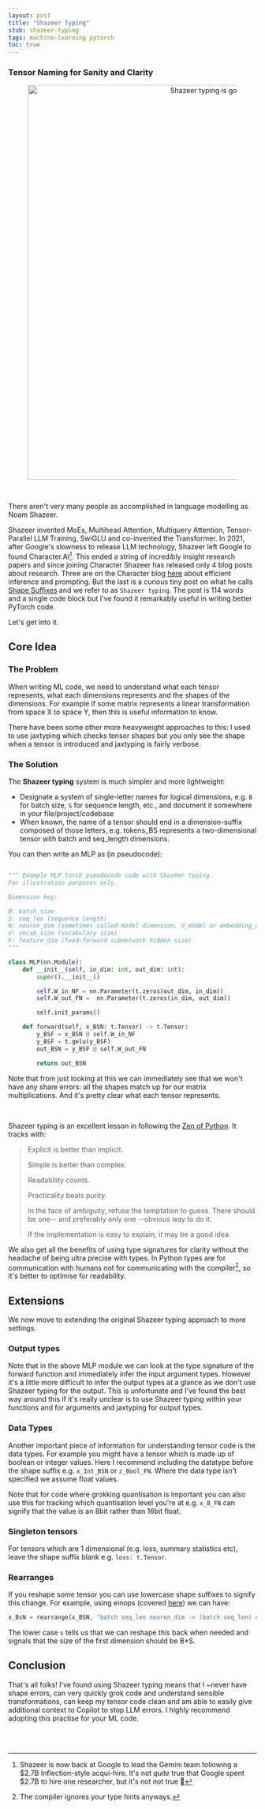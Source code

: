 ```yaml
---
layout: post
title: "Shazeer Typing"
stub: shazeer-typing
tags: machine-learning pytorch
toc: true
---
```


### Tensor Naming for Sanity and Clarity

<div align="center">
  <figure>
    <img src="/blog/images/shazeer-typing/karpathy_tweet.png" width="800" alt="Shazeer typing is good for your skin">
    </figure>
</div>

<br>

There aren't very many people as accomplished in language modelling as Noam Shazeer.

Shazeer invented MoEs, Multihead Attention, Multiquery Attention,
Tensor-Parallel LLM Training, SwiGLU and co-invented the Transformer.
In 2021, after Google's slowness to release LLM technology,
Shazeer left Google to found Character.AI[^google].
This ended a string of incredibly insight research papers and since joining Character Shazeer has released only 4 blog posts about research.
Three are on the Character blog [here](https://research.character.ai/) about efficient inference and prompting.
But the last is a curious tiny post on what he calls [Shape Suffixes](https://medium.com/@NoamShazeer/shape-suffixes-good-coding-style-f836e72e24fd) and
we refer to as `Shazeer typing`.
The post is 114 words and a single code block but I've found it
remarkably useful in writing better PyTorch code.

Let's get into it.

[^google]: Shazeer is now back at Google to lead the Gemini team following a $2.7B Inflection-style acqui-hire.
It's not _quite_ true that Google spent $2.7B to hire one researcher,
but it's not _not_ true 🤷


## Core Idea

### The Problem

When writing ML code, we need to understand what each tensor represents, what each dimensions represents and the shapes of the dimensions. For example if some matrix represents a linear transformation from space X to space Y, then this is useful information to know.

There have been some other more heavyweight approaches to this: I used to use jaxtyping which checks tensor shapes but you only see the shape when a tensor is introduced and jaxtyping is fairly verbose.

### The Solution

The **Shazeer typing** system is much simpler and more lightweight:

- Designate a system of single-letter names for logical dimensions, e.g. `B` for batch size, `S` for sequence length, etc., and document it somewhere in your file/project/codebase
- When known, the name of a tensor should end in a dimension-suffix composed of those letters, e.g. tokens_BS represents a two-dimensional tensor with batch and seq_length dimensions.

You can then write an MLP as (in pseudocode):

```python

""" Example MLP torch pseudocode code with Shazeer typing.
For illustration purposes only.

Dimension key:

B: batch_size
S: seq_len (sequence length)
N: neuron_dim (sometimes called model dimension, d_model or embedding_dim)
V: vocab_size (vocabulary size)
F: feature_dim (feed-forward subnetwork hidden size)
"""

class MLP(nn.Module):
    def __init__(self, in_dim: int, out_dim: int):
        super().__init__()

        self.W_in_NF = nn.Parameter(t.zeros(out_dim, in_dim))
        self.W_out_FN =  nn.Parameter(t.zeros(in_dim, out_dim))

        self.init_params()

    def forward(self, x_BSN: t.Tensor) -> t.Tensor:
        y_BSF = x_BSN @ self.W_in_NF
        y_BSF = t.gelu(y_BSF)
        out_BSN = y_BSF @ self.W_out_FN

        return out_BSN
```

Note that from just looking at this we can immediately see that we won't have any share errors:
all the shapes match up for our matrix multiplications.
And it's pretty clear what each tensor represents.

<br>

Shazeer typing is an excellent lesson in following the [Zen of Python](https://peps.python.org/pep-0020/). It tracks with:

> Explicit is better than implicit.
>
> Simple is better than complex.
>
> Readability counts.
>
> Practicality beats purity.
>
> In the face of ambiguity, refuse the temptation to guess.
> There should be one-- and preferably only one --obvious way to do it.
>
> If the implementation is easy to explain, it may be a good idea.

We also get all the benefits of using type signatures for clarity without the headache of being ultra precise with types.
In Python types are for communication with humans not for communicating with the compiler[^compiler], so it's better to optimise for readability.

[^compiler]: The compiler ignores your type hints anyways.

## Extensions

We now move to extending the original Shazeer typing approach
to more settings.

### Output types

Note that in the above MLP module we can look at the type signature of the forward function
and immediately infer the input argument types.
However it's a little more difficult to infer the output types at a glance as we don't use Shazeer typing for the output.
This is unfortunate and I've found the best way around this if it's really unclear
is to use Shazeer typing within your functions and for arguments and jaxtyping for output types.

### Data Types

Another important piece of information for understanding tensor code is the data types.
For example you might have a tensor which is made up of boolean or integer values.
Here I recommend including the datatype before the shape suffix
e.g. `x_Int_BSN` or `z_Bool_FN`.
Where the data type isn't specified we assume float values.

Note that for code where grokking quantisation is important you can also
use this for tracking which quantisation level you're at e.g.
`x_8_FN` can signify that the value is an 8bit rather than 16bit float.

### Singleton tensors

For tensors which are 1 dimensional (e.g. loss, summary statistics etc),
leave the shape suffix blank e.g. `loss: t.Tensor`.

### Rearranges

If you reshape some tensor you can use lowercase shape suffixes to signify this change. For example, using einops (covered [here](https://www.kolaayonrinde.com/blog/2024/01/08/einops.html)) we can have:

```python
x_BsN = rearrange(x_BSN, "batch seq_len neuron_dim -> (batch seq_len) neuron_dim")
```

The lower case `s` tells us that we can reshape this back when needed and signals that the size of the first dimension should be B*S.

## Conclusion

That's all folks! I've found using Shazeer typing means that I ~never have shape errors,
can very quickly grok code and understand sensible transformations,
can keep my tensor code clean and
am able to easily give additional context to Copilot to stop LLM errors.
I highly recommend adopting this practise for your ML code.

<br>
<br>
